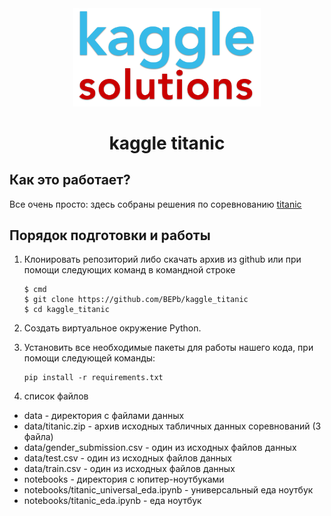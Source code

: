 <div align="center">


<img src="./art/logo.png" alt="Bot logo" width="300" height="156.5">

# kaggle titanic

</div>

## Как это работает?

Все очень просто: здесь собраны решения по соревнованию [titanic](https://www.kaggle.com/competitions/titanic) 

## Порядок подготовки и работы

1. Клонировать репозиторий либо скачать архив из github или при помощи следующих команд в командной строке
   ```commandline
   $ cmd
   $ git clone https://github.com/BEPb/kaggle_titanic
   $ cd kaggle_titanic
   ```

2. Создать виртуальное окружение Python.
3. Установить все необходимые пакеты для работы нашего кода, при помощи следующей команды:

    ```
    pip install -r requirements.txt
    ```
4. список файлов
- data - директория с файлами данных
- data/titanic.zip - архив исходных табличных данных соревнований (3 файла)
- data/gender_submission.csv - один из исходных файлов данных
- data/test.csv - один из исходных файлов данных
- data/train.csv - один из исходных файлов данных
- notebooks - директория с юпитер-ноутбуками
- notebooks/titanic_universal_eda.ipynb - универсальный еда ноутбук
- notebooks/titanic_eda.ipynb - еда ноутбук
